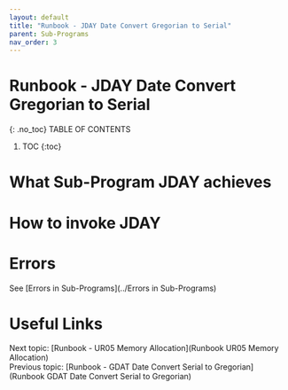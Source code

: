 ```yaml
---
layout: default
title: "Runbook - JDAY Date Convert Gregorian to Serial"
parent: Sub-Programs
nav_order: 3
---
```


# Runbook - JDAY Date Convert Gregorian to Serial
{: .no_toc}
TABLE OF CONTENTS 
1. TOC
{:toc}  

# What Sub-Program JDAY achieves

# How to invoke JDAY

# Errors
See [Errors in Sub-Programs](../Errors in Sub-Programs)  
  
  
# Useful Links
Next topic: [Runbook - UR05 Memory Allocation](Runbook UR05 Memory Allocation)  
Previous topic: [Runbook - GDAT Date Convert Serial to Gregorian](Runbook GDAT Date Convert Serial to Gregorian)  
